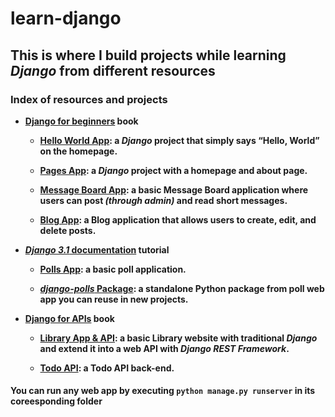 # learn-django

## This is where I build projects while learning *Django* from different resources

### Index of resources and projects

* **[Django for beginners](https://djangoforbeginners.com/) book**
  * **[Hello World App](https://github.com/OmarKimo/learn-django/tree/main/helloworld): a *Django* project that simply says “Hello, World” on the homepage.**

  * **[Pages App](https://github.com/OmarKimo/learn-django/tree/main/pages): a *Django* project with a homepage and about page.**
  
  * **[Message Board App](https://github.com/OmarKimo/learn-django/tree/main/messageboard): a basic Message Board application where users can post *(through admin)* and read short messages.**
  
  * **[Blog App](https://github.com/OmarKimo/learn-django/tree/main/blog): a Blog application that allows users to create, edit, and delete posts.**

* **[*Django 3.1* documentation](https://docs.djangoproject.com/en/3.1/intro/tutorial01/) tutorial**

  * **[Polls App](https://github.com/OmarKimo/learn-django/tree/main/djangofirst): a basic poll application.**
  
  * **[*django-polls* Package](https://github.com/OmarKimo/learn-django/tree/main/django-polls): a standalone Python package from poll web app you can reuse in new projects.**

* **[Django for APIs](https://djangoforapis.com/) book**

  * **[Library App & API](https://github.com/OmarKimo/learn-django/tree/main/library): a basic Library website with traditional *Django* and extend it into a web API with *Django REST Framework*.**
  
  * **[Todo API](https://github.com/OmarKimo/learn-django/tree/main/todo/backend): a Todo API back-end.**

#### You can run any web app by executing `python manage.py runserver` in its coreesponding folder
